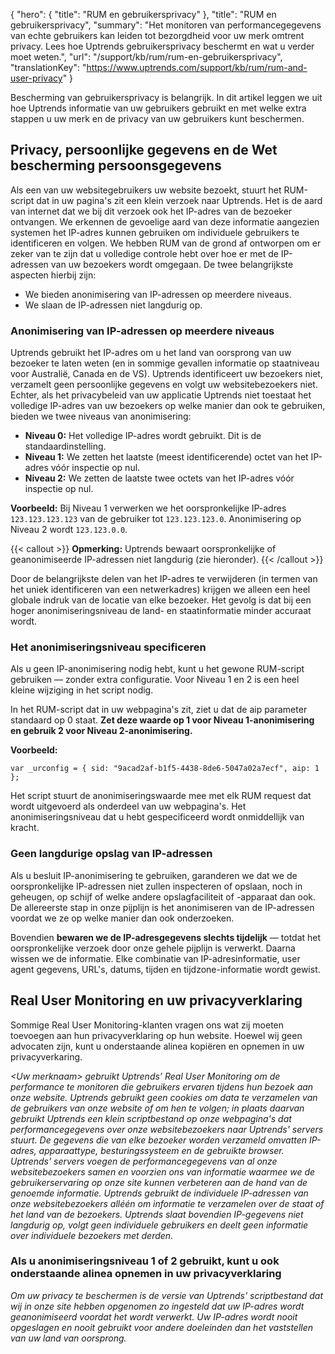 {
  "hero": {
    "title": "RUM en gebruikersprivacy"
  },
  "title": "RUM en gebruikersprivacy",
  "summary": "Het monitoren van performancegegevens van echte gebruikers kan leiden tot bezorgdheid voor uw merk omtrent privacy. Lees hoe Uptrends gebruikersprivacy beschermt en wat u verder moet weten.",
  "url": "/support/kb/rum/rum-en-gebruikersprivacy",
  "translationKey": "https://www.uptrends.com/support/kb/rum/rum-and-user-privacy"
}

Bescherming van gebruikersprivacy is belangrijk. In dit artikel leggen we uit hoe Uptrends informatie van uw gebruikers gebruikt en met welke extra stappen u uw merk en de privacy van uw gebruikers kunt beschermen.

## Privacy, persoonlijke gegevens en de Wet bescherming persoonsgegevens

Als een van uw websitegebruikers uw website bezoekt, stuurt het RUM-script dat in uw pagina's zit een klein verzoek naar Uptrends. Het is de aard van internet dat we bij dit verzoek ook het IP-adres van de bezoeker ontvangen. We erkennen de gevoelige aard van deze informatie aangezien systemen het IP-adres kunnen gebruiken om individuele gebruikers te identificeren en volgen. We hebben RUM van de grond af ontworpen om er zeker van te zijn dat u volledige controle hebt over hoe er met de IP-adressen van uw bezoekers wordt omgegaan. De twee belangrijkste aspecten hierbij zijn:

-   We bieden anonimisering van IP-adressen op meerdere niveaus.
-   We slaan de IP-adressen niet langdurig op.

### Anonimisering van IP-adressen op meerdere niveaus

Uptrends gebruikt het IP-adres om u het land van oorsprong van uw bezoeker te laten weten (en in sommige gevallen informatie op staatniveau voor Australië, Canada en de VS). Uptrends identificeert uw bezoekers niet, verzamelt geen persoonlijke gegevens en volgt uw websitebezoekers niet. Echter, als het privacybeleid van uw applicatie Uptrends niet toestaat het volledige IP-adres van uw bezoekers op welke manier dan ook te gebruiken, bieden we twee niveaus van anonimisering:

-   **Niveau 0:** Het volledige IP-adres wordt gebruikt. Dit is de standaardinstelling.
-   **Niveau 1:** We zetten het laatste (meest identificerende) octet van het IP-adres vóór inspectie op nul.
-   **Niveau 2:** We zetten de laatste twee octets van het IP-adres vóór inspectie op nul.

**Voorbeeld:** Bij Niveau 1 verwerken we het oorspronkelijke IP-adres `123.123.123.123` van de gebruiker tot `123.123.123.0`. Anonimisering op Niveau 2 wordt `123.123.0.0`.

{{< callout >}}
**Opmerking:** Uptrends bewaart oorspronkelijke of geanonimiseerde IP-adressen niet langdurig (zie hieronder).
{{< /callout >}}

Door de belangrijkste delen van het IP-adres te verwijderen (in termen van het uniek identificeren van een netwerkadres) krijgen we alleen een heel globale indruk van de locatie van elke bezoeker. Het gevolg is dat bij een hoger anonimiseringsniveau de land- en staatinformatie minder accuraat wordt.

### Het anonimiseringsniveau specificeren

Als u geen IP-anonimisering nodig hebt, kunt u het gewone RUM-script gebruiken — zonder extra configuratie. Voor Niveau 1 en 2 is een heel kleine wijziging in het script nodig.

In het RUM-script dat in uw webpagina's zit, ziet u dat de aip parameter standaard op 0 staat. **Zet deze waarde op 1 voor Niveau 1-anonimisering en gebruik 2 voor Niveau 2-anonimisering.**

**Voorbeeld:**

`var _urconfig = { sid: "9acad2af-b1f5-4438-8de6-5047a02a7ecf", aip: 1 };`

Het script stuurt de anonimiseringswaarde mee met elk RUM request dat wordt uitgevoerd als onderdeel van uw webpagina's. Het anonimiseringsniveau dat u hebt gespecificeerd wordt onmiddellijk van kracht.

### Geen langdurige opslag van IP-adressen

Als u besluit IP-anonimisering te gebruiken, garanderen we dat we de oorspronkelijke IP-adressen niet zullen inspecteren of opslaan, noch in geheugen, op schijf of welke andere opslagfaciliteit of -apparaat dan ook. De allereerste stap in onze pijplijn is het anonimiseren van de IP-adressen voordat we ze op welke manier dan ook onderzoeken.

Bovendien **bewaren we de IP-adresgegevens slechts tijdelijk** — totdat het oorspronkelijke verzoek door onze gehele pijplijn is verwerkt. Daarna wissen we de informatie. Elke combinatie van IP-adresinformatie, user agent gegevens, URL's, datums, tijden en tijdzone-informatie wordt gewist.

## Real User Monitoring en uw privacyverklaring

Sommige Real User Monitoring-klanten vragen ons wat zij moeten toevoegen aan hun privacyverklaring op hun website. Hoewel wij geen advocaten zijn, kunt u onderstaande alinea kopiëren en opnemen in uw privacyverkaring.

*&lt;Uw merknaam&gt; gebruikt Uptrends’ Real User Monitoring om de performance te monitoren die gebruikers ervaren tijdens hun bezoek aan onze website. Uptrends gebruikt geen cookies om data te verzamelen van de gebruikers van onze website of om hen te volgen; in plaats daarvan gebruikt Uptrends een klein scriptbestand op onze webpagina's dat performancegegevens over onze websitebezoekers naar Uptrends' servers stuurt. De gegevens die van elke bezoeker worden verzameld omvatten IP-adres, apparaattype, besturingssysteem en de gebruikte browser. Uptrends' servers voegen de performancegegevens van al onze websitebezoekers samen en voorzien ons van informatie waarmee we de gebruikerservaring op onze site kunnen verbeteren aan de hand van de genoemde informatie. Uptrends gebruikt de individuele IP-adressen van onze websitebezoekers alléén om informatie te verzamelen over de staat of het land van de bezoekers. Uptrends slaat bovendien IP-gegevens niet langdurig op, volgt geen individuele gebruikers en deelt geen informatie over individuele bezoekers met derden.*

### Als u anonimiseringsniveau 1 of 2 gebruikt, kunt u ook onderstaande alinea opnemen in uw privacyverklaring 

*Om uw privacy te beschermen is de versie van Uptrends' scriptbestand dat wij in onze site hebben opgenomen zo ingesteld dat uw IP-adres wordt geanonimiseerd voordat het wordt verwerkt. Uw IP-adres wordt nooit opgeslagen en nooit gebruikt voor andere doeleinden dan het vaststellen van uw land van oorsprong.*
